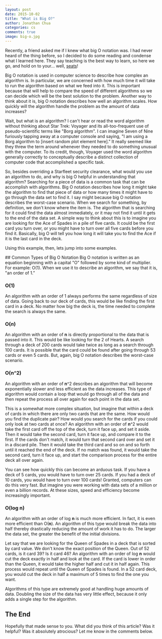 ```yaml
---
layout: post
date: 2015-10-02
title: "What is Big O?"
author: Jonathan Chua
categories: cs
comments: true
image: big-o.jpg
---
```


Recently, a friend asked me if I knew what big O notation was. I had never heard of the thing before, so I decided to do some reading and condense what I learned here. They say teaching is the best way to learn, so here we go, and hold on to your... well, [seats][hold-on]!

Big O notation is used in computer science to describe how complex an algorithm is. In particular, we are concerned with how much time it will take to run the algorithm based on what we feed into it. This is important because that will help to compare the speed of different algorithms so we can decide which will be the best solution to the problem. Another way to think about it is, big O notation describes how well an algorithm scales. How quickly will the algorithm handle the problem as the amount of data increases?

Wait, but what is an algorithm? I can't hear or read the word algorithm without thinking about Star Trek: Voyager and its all-too-frequent use of pseudo-scientific terms like "Borg algorithm". I can imagine Seven of Nine furiously tapping away at a computer console and saying, "I am using a Borg algorithm to [insert random plot element here]." It really seemed like they threw the term around whenever they needed to do something unusual with the computer. To its credit, though, Voyager used the word algorithm generally correctly to conceptually describe a distinct collection of computer code that accomplished a specific task. 

So, besides overriding a Starfleet security clearance, what would you use an algorithm to do, and why is big O helpful in understanding that algorithm? Searching for a piece of data is a common task that can be accomplish with algorithms. Big O notation describes how long it might take the algorithm to find that piece of data or how many times it might have to go through the data set to find it. I say might because big O notation describes the worst-case scenario. When we search for something, by definition, we don't know where the item is. The algorithm that is searching for it could find the data almost immediately, or it may not find it until it gets to the end of the data set. A simple way to think about this is to imagine you are looking for the Ace of Spades in a pile of five cards. It could be the first card you turn over, or you might have to turn over all five cards before you find it. Basically, big O will tell you how long it will take you to find the Ace if it is the last card in the deck. 

Using this example, then, lets jump into some examples. 

## Common Types of Big O Notation
Big O notation is written as an equation beginning with a capital "O" followed by some kind of multiplier. For example: O(1). When we use it to describe an algorithm, we say that it is, "an order of 1.”

### O(1)
An algorithm with an order of 1 always performs the same regardless of size of data. Going back to our deck of cards, this would be like finding the first card in a deck. No matter how big the deck is, the time needed to complete the search is always the same. 

### O(*n*)
An algorithm with an order of **n** is directly proportional to the data that is passed into it. This would be like looking for the 2 of Hearts. A search through a deck of 200 cards would take twice as long as a search through 100 cards. It is possible that the card could be found after going through 53 cards or even 5 cards. But, again, big O notation describes the worst-case scenario. 

### O(**n**^2)
An algorithm with an order of **n**^2 describes an algorithm that will become exponentially slower and less efficient as the data increases. This type of algorithm would contain a loop that would go through all of the data and then repeat the process all over again for each point in the data set.

This is a somewhat more complex situation, but imagine that within a deck of cards in which there are only two cards that are the same. How would you find the duplicate pair? How would you search for the cards if you could only look at two cards at once? An algorithm with an order of **n**^2 would take the first card off the top of the deck, turn it face up, and set it aside. Then it would take the second card, turn it face up, and compare it to the first. If the cards don't match, it would turn that second card over and set it in a discard pile. Then it would take the third card and so on and so forth until it reached the end of the deck. If no match was found, it would take the second card, turn it face up, and start the comparison process for the entire deck all over again.

You can see how quickly this can become an arduous task. If you have a deck of 5 cards, you would have to turn over 25 cards. If you had a deck of 10 cards, you would have to turn over 100 cards! Granted, computers can do this very fast. But imagine you were working with data sets of a million or even a billion records. At these sizes, speed and efficiency become increasingly important.

### O(log n)
An algorithm with an order of log **n** is much more efficient. In fact, it is even more efficient than O(**n**). An algorithm of this type would break the data into half thereby drastically reducing the amount of work it has to do. The larger the data set, the greater the benefit of the initial divisions. 

Let say that we are looking for the Queen of Spades in a deck that is sorted by card value. We don't know the exact position of the Queen. Out of 52 cards, is it card 39? Is it card 46? An algorithm with an order of log **n** would cut the deck exactly in half and look at the card. If the card is lower in order than the Queen, it would take the higher half and cut it in half again. This process would repeat until the Queen of Spades is found. In a 52 card deck, you would cut the deck in half a maximum of 5 times to find the one you want. 

Algorithms of this type are extremely good at handling huge amounts of data. Doubling the size of the data has very little effect, because it only adds a single step for the algorithm.  
 
## The End
Hopefully that made sense to you. What did you think of this article? Was it helpful? Was it absolutely atrocious? Let me know in the comments below.


[hold-on]: [http://youtu.be/HKK4KmDlj8U]